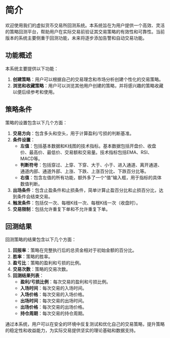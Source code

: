 # 简介

欢迎使用我们的虚拟货币交易所回测系统。本系统旨在为用户提供一个高效、灵活的策略回测平台，帮助用户在实际交易前验证其交易策略的有效性和可靠性。当前版本的系统主要侧重于回测功能，未来将逐步添加告警和自动交易功能。

## 功能概述

本系统主要提供以下功能：

1. **创建策略**：用户可以根据自己的交易理念和市场分析创建个性化的交易策略。
2. **浏览和收藏策略**：用户可以浏览其他用户创建的策略，并将感兴趣的策略收藏以便后续参考和使用。

## 策略条件

策略的设置包含以下几个方面：

1. **交易方向**：包含多头和空头，用于计算盈利/亏损的判断基准。
2. **条件设置**：
   - **左值**：包括基本数据和K线图的技术指标。基本数据包括开盘价、收盘价、最高价、最低价、交易额和交易量。技术指标包括EMA、RSI、MACD等。
   - **判断符号**：包括穿过、上穿、下穿、大于、小于、进入通道、离开通道、通道内部、通道外部、上涨、下跌、上涨百分比、下跌百分比等。
   - **右值**：包含左值的所有功能，额外多了一个“值”输入框，用于指标的具体数值判断。
3. **出场条件**：包含止盈条件和止损条件，简单计算止盈百分比和止损百分比，达到条件会结束交易。
4. **触发条件**：包括仅一次、每根K线一次、每根K线一次（收盘时）。
5. **交易限制**：包括允许重复下单和不允许重复下单。

## 回测结果

回测策略的结果包含以下几个方面：

1. **回报率**：策略在完整执行后的总资金相对于初始金额的百分比。
2. **胜率**：策略的胜率。
3. **盈亏比**：策略的盈利和亏损的比例。
4. **交易次数**：策略的交易次数。
5. **回测结果列表**：
   - **盈利/亏损比例**：每次交易的盈利和亏损比例。
   - **入场时间**：每次交易的入场时间。
   - **入场价格**：每次交易的入场价格。
   - **出场时间**：每次交易的出场时间。
   - **出场价格**：每次交易的出场价格。
   - **持仓周期**：每次交易的持仓周期。

通过本系统，用户可以在安全的环境中反复测试和优化自己的交易策略，提升策略的稳定性和收益能力，为实际交易提供坚实的理论基础和数据支持。